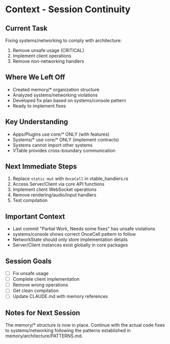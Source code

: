 # Context - Session Continuity

## Current Task
Fixing systems/networking to comply with architecture:
1. Remove unsafe usage (CRITICAL)
2. Implement client operations
3. Remove non-networking handlers

## Where We Left Off
- Created memory/* organization structure
- Analyzed systems/networking violations
- Developed fix plan based on systems/console pattern
- Ready to implement fixes

## Key Understanding
- Apps/Plugins use core/* ONLY (with features)
- Systems/* use core/* ONLY (implement contracts)
- Systems cannot import other systems
- VTable provides cross-boundary communication

## Next Immediate Steps
1. Replace `static mut` with `OnceCell` in vtable_handlers.rs
2. Access Server/Client via core API functions
3. Implement client WebSocket operations
4. Remove rendering/audio/input handlers
5. Test compilation

## Important Context
- Last commit "Partial Work, Needs some fixes" has unsafe violations
- systems/console shows correct OnceCell pattern to follow
- NetworkState should only store implementation details
- Server/Client instances exist globally in core packages

## Session Goals
- [ ] Fix unsafe usage
- [ ] Complete client implementation
- [ ] Remove wrong operations
- [ ] Get clean compilation
- [ ] Update CLAUDE.md with memory references

## Notes for Next Session
The memory/* structure is now in place. Continue with the actual code fixes to systems/networking following the patterns established in memory/architecture/PATTERNS.md.